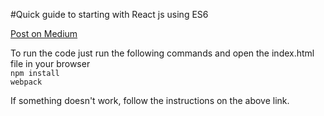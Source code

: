 #Quick guide to starting with React js using ES6

[Post on Medium](https://medium.com/@paritosh_pundir/quick-guide-to-starting-with-react-js-using-es6-4b5b3227efb5#.9bs71k2hp)

To run the code just run the following commands and open the index.html file in your browser   
`npm install`   
`webpack`  

If something doesn't work, follow the instructions on the above link.
